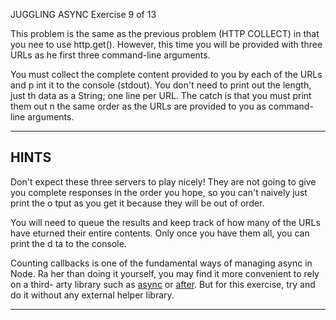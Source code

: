  JUGGLING ASYNC
 Exercise 9 of 13

This problem is the same as the previous problem (HTTP COLLECT) in that you nee
 to use http.get(). However, this time you will be provided with three URLs as
he first three command-line arguments.

You must collect the complete content provided to you by each of the URLs and p
int it to the console (stdout). You don't need to print out the length, just th
 data as a String; one line per URL. The catch is that you must print them out
n the same order as the URLs are provided to you as command-line arguments.

-------------------------------------------------------------------------------

## HINTS

Don't expect these three servers to play nicely! They are not going to give you
complete responses in the order you hope, so you can't naively just print the o
tput as you get it because they will be out of order.

You will need to queue the results and keep track of how many of the URLs have
eturned their entire contents. Only once you have them all, you can print the d
ta to the console.

Counting callbacks is one of the fundamental ways of managing async in Node. Ra
her than doing it yourself, you may find it more convenient to rely on a third-
arty library such as [async](http://npm.im/async) or [after](http://npm.im/afte
). But for this exercise, try and do it without any external helper library.

-------------------------------------------------------------------------------